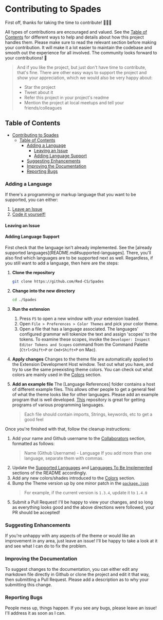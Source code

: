 # Contributing to Spades

First off, thanks for taking the time to contribute! 🖤🤍💜

All types of contributions are encouraged and valued. See the [Table of Contents](#table-of-contents) for different ways to help and details about how this project handles them. Please make sure to read the relevant section before making your contribution. It will make it a lot easier to maintain the codebase and smooth out the experience for all involved. The community looks forward to your contributions! 🎉

> And if you like the project, but just don't have time to contribute, that's fine. There are other easy ways to support the project and show your appreciation, which we would also be very happy about:
>
> - Star the project
> - Tweet about it
> - Refer this project in your project's readme
> - Mention the project at local meetups and tell your friends/colleagues

## Table of Contents

- [Contributing to Spades](#contributing-to-spades)
  - [Table of Contents](#table-of-contents)
    - [Adding a Language](#adding-a-language)
      - [Leaving an Issue](#leaving-an-issue)
      - [Adding Language Support](#adding-language-support)
    - [Suggesting Enhancements](#suggesting-enhancements)
    - [Improving the Documentation](#improving-the-documentation)
    - [Reporting Bugs](#reporting-bugs)

### Adding a Language

If there's a programming or markup language that you want to be supported, you can either:

1. [Leave an Issue](#leaving-an-issue)
2. [Code it yourself!](#adding-language-support)

#### Leaving an Issue

#### Adding Language Support

First check that the language isn't already implemented. See the [already supported languages](README.md#supported-languages]. There, you'll also find which languages are to be supported next as well. Regardless, if you still want to add a language, then here are the steps:

1. **Clone the repository**

   ```bash
   git clone https://github.com/Red-CS/Spades
   ```

2. **Change into the new directory**
   ```bash
   cd ./Spades
   ```
3. **Run the extension**
   1. Press `F5` to open a new window with your extension loaded.
   2. Open `File > Preferences > Color Themes` and pick your color theme.
   3. Open a file that has a language associated. The languages' configured grammar will tokenize the text and assign 'scopes' to the tokens. To examine these scopes, invoke the `Developer: Inspect Editor Tokens and Scopes` command from the Command Palette (`Ctrl+Shift+P` or `Cmd+Shift+P` on Mac).
4. **Apply changes**
   Changes to the theme file are automatically applied to the Extension Development Host window. Test out what you have, and try to use the same preexisting theme colors. You can check out what colors are mainly used in the [Colors](README.md#colors) section.
5. **Add an example file**
   The [Language References] folder contains a host of different example files. This allows other people to get a general feel of what the theme looks like for other languages. Please add an example program that is well developed. [This](https://github.com/TheRenegadeCoder/sample-programs/tree/main/archive) repository is great for getting programs of various programming languages.
   > Each file should contain imports, Strings, keywords, etc to get a good feel

Once you're finished with that, follow the cleanup instructions:

1. Add your name and Github username to the [Collaborators](README.md/#collaborators) section, formatted as follows:
   > Name (Github Username) - Language
   > If you add more than one language, separate them with commas.
2. Update the [Supported Languages](README.md/#supported-languages) and [Languages To Be Implemented](README.md/#languages-to-be-implemented) sections of the README accordingly.
3. Add any new colors/shades introduced to the [Colors](README.md/#colors) section.
4. Bump the Theme version up by one minor patch in the [`package.json`](package.json)
   > For example, if the current version is `1.3.4`, update it to `1.4.0`
5. Submit a Pull Request! I'll be happy to view your changes, and so long as everything looks good and the above directions were followed, your PR should be accepted!

### Suggesting Enhancements

If you're unhappy with any aspects of the theme or would like an improvement in any area, just leave an issue! I'll be happy to take a look at it and see what I can do to fix the problem.

### Improving the Documentation

To suggest changes to the documentation, you can either edit any markdown file directly in Github or clone the project and edit it that way, then submitting a Pull Request. Please add a description as to why your submitting this change.

### Reporting Bugs

People mess up, things happen. If you see any bugs, please leave an issue! I'll address it as soon as I can.
